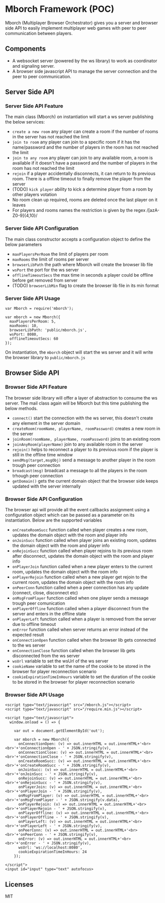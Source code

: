 # Mborch Framework (POC)

Mborch (Multiplayer Browser Orchestrator) gives you a server and browser side API to easily implement multiplayer web games with peer to peer communication between players.

## Components

* A websocket server (powered by the ws library) to work as coordinator and signaling server.
* A browser side javascript API to manage the server connection and the peer to peer communication.

## Server Side API

### Server Side API Feature

The main class (Mborch) on instantiation will start a ws server publishing the below services:

* `create a new room` any player can create a room if the number of rooms in the server has not reached the limit
* `join to room` any player can join to a specific room if it has the name/password and the number of players in the room has not reached the limit
* `join to any room` any player can join to any available room, a room is available if it doesn't have a password and the number of players in the room has not reached the limit
* `rejoin` if a player accidentally disconnects, it can return to its previous room. There is a offline timeout to finally remove the player from the server
* (TODO) `kick player` ability to kick a determine player from a room by other players votation
* No room clean up required, rooms are deleted once the last player on it leaves
* For players and rooms names the restriction is given by the regex /[azA-Z0-9]{4,10}/

### Server Side API Configuration

The main class constructor accepts a configuration object to define the below parameters

* `maxPlayersPerRoom` the limit of players per room
* `maxRooms` the limit of rooms per server
* `browserLibPath` the path where Mborch will create the browser lib file
* `wsPort` the port for the ws server
* `offlineTimeoutSecs` the max time in seconds a player could be offline before get removed from server
* (TODO) `browserLibMin` flag to create the browser lib file in its min format

### Server Side API Usage

```
var Mborch = require('mborch');

var mborch = new Mborch({
  maxPlayersPerRoom: 5,
  maxRooms: 10,
  browserLibPath: 'public/mborch.js', 
  wsPort: 8080,
  offlineTimeoutSecs: 60
});
```
On instantiation, the `mborch` object will start the ws server and it will write the browser library to `public/mborch.js`

## Browser Side API

### Browser Side API Feature

The browser side library will offer a layer of abstraction to consume the ws server. The mail class again will be Mborch but this time publishing the below methods.

* `connect()` start the connection with the ws server, this doesn't create any element in the server domain
* `createRoom(roomName, playerName, roomPassword)` creates a new room in the server
* `joinRoom(roomName, playerName, roomPassword)` joins to an existing room
* `joinAnyRoom(playerName)` join to any available room in the server
* `rejoin()` helps to reconnect a player to its previous room if the player is still in the offline time window
* `sendMsg(target,msgObj)` send a message to another player in the room trough peer connection
* `broadcast(msg)` broadcast a message to all the players in the room trhough peer connection
* `getDomain()` gets the current domain object that the browser side keeps updated with the server internally

### Browser Side API Configuration

The browser api will provide all the event callbacks assignment using a configuration object which can be passed as a parameter on its instantiation. Below are the supported variables

* `onCreateRoomSucc` function called when player creates a new room, updates the domain object with the room and player info
* `onJoinSucc` function called when player joins an existing room, updates the domain object with the room and player info
* `onRejoinSucc` function called when player rejoins to its previous room after disconnect, updates the domain object with the room and player info
* `onPlayerJoin` function called when a new player enters to the current room, updates the domain object with the room info
* `onPlayerRejoin` function called when a new player get rejoin to the current room, updates the domain object with the room info
* `onPeerConn` function called when a peer connection has any update (connect, close, disconnect etc)
* `onMsgFromPlayer` function called when one player sends a message trough peer comunication
* `onPlayerOffline` function called when a player disconnect from the server and enters in the offline state
* `onPlayerLeft` function called when a player is removed from the server due to offline timeout
* `onError` function called when server returns an error instead of the expected result
* `onConnectionOpen` function called when the browser lib gets connected to the ws server
* `onConnectionClose` function called when the browser lib gets disconnected from the ws server
* `wsUrl` variable to set the wsUrl of the ws server
* `cookieName` variable to set the name of the cookie to be stored in the browser for player reconnection scenario
* `cookieExpirationTimeInHours` variable to set the duration of the cookie to be stored in the browser for player reconnection scenario

### Browser Side API Usage
```
<script type="text/javascript" src="/mborch.js"></script>
<script type="text/javascript" src="/require.min.js"></script>

<script type="text/javascript">
  window.onload = () => {

    var out = document.getElementById('out');
    
    var mborch = new Mborch({
      onConnectionOpen: (v) => out.innerHTML = out.innerHTML+'<br><br>'+'onConnectionOpen - ' + JSON.stringify(v),
      onConnectionClose: (v) => out.innerHTML = out.innerHTML+'<br><br>'+'onConnectionClose - ' + JSON.stringify(v),
      onCreateRoomSucc: (v) => out.innerHTML = out.innerHTML+'<br><br>'+'onCreateRoomSucc - ' + JSON.stringify(v),
      onJoinSucc: (v) => out.innerHTML = out.innerHTML+'<br><br>'+'onJoinSucc - ' + JSON.stringify(v),
      onRejoinSucc: (v) => out.innerHTML = out.innerHTML+'<br><br>'+'onRejoinSucc - ' + JSON.stringify(v),
      onPlayerJoin: (v) => out.innerHTML = out.innerHTML+'<br><br>'+'onPlayerJoin - ' + JSON.stringify(v),
      onMsgFromPlayer: (v) => out.innerHTML = out.innerHTML+'<br><br>'+'onMsgFromPlayer - ' + JSON.stringify(v.data),
      onPlayerRejoin: (v) => out.innerHTML = out.innerHTML+'<br><br>'+'onPlayerRejoin - ' + JSON.stringify(v),
      onPlayerOffline: (v) => out.innerHTML = out.innerHTML+'<br><br>'+'onPlayerOffline - ' + JSON.stringify(v),
      onPlayerLeft: (v) => out.innerHTML = out.innerHTML+'<br><br>'+'onPlayerLeft - ' + JSON.stringify(v),
      onPeerConn: (v) => out.innerHTML = out.innerHTML+'<br><br>'+'onPeerConn - ' + JSON.stringify(v),
      onError: (v) => out.innerHTML = out.innerHTML+'<br><br>'+'onError - ' + JSON.stringify(v),
      wsUrl: 'ws://localhost:8080',
      cookieExpirationTimeInHours: 24
    });

</script">
<input id="input" type="text" autofocus>
```

## Licenses

MIT
